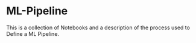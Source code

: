 # ML-Pipeline
This is a collection of Notebooks and a description of the process used to Define a ML Pipeline.
